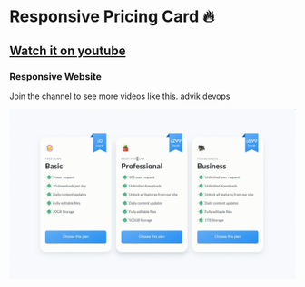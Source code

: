 # Responsive Pricing Card 🔥
## [Watch it on youtube](https://youtu.be/nKnnr6rnf4A)
### Responsive  Website 


Join the channel to see more videos like this. [advik devops](https://www.youtube.com/channel/UCG7FelRjPwJ92oIkTJggtsA)

![Pricing Card](/preview.gif)

